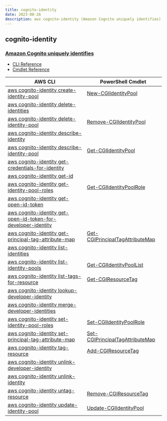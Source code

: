 ```yaml
---
title: cognito-identity
date: 2023-08-26
description: aws cognito-identity (Amazon Cognito uniquely identifies) command/cmdlet list.
---
```


## cognito-identity

### [Amazon Cognito uniquely identifies](https://aws.amazon.com/cognito/)

* [CLI Reference](https://awscli.amazonaws.com/v2/documentation/api/latest/reference/cognito-identity/index.html)
* [Cmdlet Reference](https://docs.aws.amazon.com/powershell/latest/reference/items/Amazon_Cognito_Identity_cmdlets.html)

|AWS CLI|PowerShell Cmdlet|
|----|----|
|[aws cognito-identity create-identity-pool](https://awscli.amazonaws.com/v2/documentation/api/latest/reference/cognito-identity/create-identity-pool.html)|[New-CGIIdentityPool](https://docs.aws.amazon.com/powershell/latest/reference/items/New-CGIIdentityPool.html)|
|[aws cognito-identity delete-identities](https://awscli.amazonaws.com/v2/documentation/api/latest/reference/cognito-identity/delete-identities.html)||
|[aws cognito-identity delete-identity-pool](https://awscli.amazonaws.com/v2/documentation/api/latest/reference/cognito-identity/delete-identity-pool.html)|[Remove-CGIIdentityPool](https://docs.aws.amazon.com/powershell/latest/reference/items/Remove-CGIIdentityPool.html)|
|[aws cognito-identity describe-identity](https://awscli.amazonaws.com/v2/documentation/api/latest/reference/cognito-identity/describe-identity.html)||
|[aws cognito-identity describe-identity-pool](https://awscli.amazonaws.com/v2/documentation/api/latest/reference/cognito-identity/describe-identity-pool.html)|[Get-CGIIdentityPool](https://docs.aws.amazon.com/powershell/latest/reference/items/Get-CGIIdentityPool.html)|
|[aws cognito-identity get-credentials-for-identity](https://awscli.amazonaws.com/v2/documentation/api/latest/reference/cognito-identity/get-credentials-for-identity.html)||
|[aws cognito-identity get-id](https://awscli.amazonaws.com/v2/documentation/api/latest/reference/cognito-identity/get-id.html)||
|[aws cognito-identity get-identity-pool-roles](https://awscli.amazonaws.com/v2/documentation/api/latest/reference/cognito-identity/get-identity-pool-roles.html)|[Get-CGIIdentityPoolRole](https://docs.aws.amazon.com/powershell/latest/reference/items/Get-CGIIdentityPoolRole.html)|
|[aws cognito-identity get-open-id-token](https://awscli.amazonaws.com/v2/documentation/api/latest/reference/cognito-identity/get-open-id-token.html)||
|[aws cognito-identity get-open-id-token-for-developer-identity](https://awscli.amazonaws.com/v2/documentation/api/latest/reference/cognito-identity/get-open-id-token-for-developer-identity.html)||
|[aws cognito-identity get-principal-tag-attribute-map](https://awscli.amazonaws.com/v2/documentation/api/latest/reference/cognito-identity/get-principal-tag-attribute-map.html)|[Get-CGIPrincipalTagAttributeMap](https://docs.aws.amazon.com/powershell/latest/reference/items/Get-CGIPrincipalTagAttributeMap.html)|
|[aws cognito-identity list-identities](https://awscli.amazonaws.com/v2/documentation/api/latest/reference/cognito-identity/list-identities.html)||
|[aws cognito-identity list-identity-pools](https://awscli.amazonaws.com/v2/documentation/api/latest/reference/cognito-identity/list-identity-pools.html)|[Get-CGIIdentityPoolList](https://docs.aws.amazon.com/powershell/latest/reference/items/Get-CGIIdentityPoolList.html)|
|[aws cognito-identity list-tags-for-resource](https://awscli.amazonaws.com/v2/documentation/api/latest/reference/cognito-identity/list-tags-for-resource.html)|[Get-CGIResourceTag](https://docs.aws.amazon.com/powershell/latest/reference/items/Get-CGIResourceTag.html)|
|[aws cognito-identity lookup-developer-identity](https://awscli.amazonaws.com/v2/documentation/api/latest/reference/cognito-identity/lookup-developer-identity.html)||
|[aws cognito-identity merge-developer-identities](https://awscli.amazonaws.com/v2/documentation/api/latest/reference/cognito-identity/merge-developer-identities.html)||
|[aws cognito-identity set-identity-pool-roles](https://awscli.amazonaws.com/v2/documentation/api/latest/reference/cognito-identity/set-identity-pool-roles.html)|[Set-CGIIdentityPoolRole](https://docs.aws.amazon.com/powershell/latest/reference/items/Set-CGIIdentityPoolRole.html)|
|[aws cognito-identity set-principal-tag-attribute-map](https://awscli.amazonaws.com/v2/documentation/api/latest/reference/cognito-identity/set-principal-tag-attribute-map.html)|[Set-CGIPrincipalTagAttributeMap](https://docs.aws.amazon.com/powershell/latest/reference/items/Set-CGIPrincipalTagAttributeMap.html)|
|[aws cognito-identity tag-resource](https://awscli.amazonaws.com/v2/documentation/api/latest/reference/cognito-identity/tag-resource.html)|[Add-CGIResourceTag](https://docs.aws.amazon.com/powershell/latest/reference/items/Add-CGIResourceTag.html)|
|[aws cognito-identity unlink-developer-identity](https://awscli.amazonaws.com/v2/documentation/api/latest/reference/cognito-identity/unlink-developer-identity.html)||
|[aws cognito-identity unlink-identity](https://awscli.amazonaws.com/v2/documentation/api/latest/reference/cognito-identity/unlink-identity.html)||
|[aws cognito-identity untag-resource](https://awscli.amazonaws.com/v2/documentation/api/latest/reference/cognito-identity/untag-resource.html)|[Remove-CGIResourceTag](https://docs.aws.amazon.com/powershell/latest/reference/items/Remove-CGIResourceTag.html)|
|[aws cognito-identity update-identity-pool](https://awscli.amazonaws.com/v2/documentation/api/latest/reference/cognito-identity/update-identity-pool.html)|[Update-CGIIdentityPool](https://docs.aws.amazon.com/powershell/latest/reference/items/Update-CGIIdentityPool.html)|

